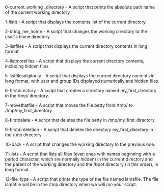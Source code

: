 0-current_working _directory - A script that prints the absolute path name of the current working directory

1-listit - A script that displays the contents list of the current directory

2-bring_me_home - A script that changes the working directory to the user's home directory

3-listfiles - A script that displays the current directory contents in long format

4-listmorefiles - A script that displays the current directory contents, including hidden files.

5-listfilesdigitonly - A script that displays the current directory contents in long format, with user and group IDs displayed numerically and hidden files.

6-firstdirectory - A script that creates a directory named my_first_directory in the /tmp/ directory.

7-movethatfile - A script that moves the file betty from /tmp/ to /tmp/my_first_directory

8-firstdelete - A script that deletes the file betty in /tmp/my_first_directory

9-firstdirdeletion - A script that deletes the directory my_first_directory in the /tmp directory.

10-back - A script that changes the working directory to the previous one.

11-lists - A script that lists all files (even ones with names beginning with a period character, which are normally hidden) in the current directory and the parent of the working directory and the /boot directory (in this order), in long format.

12-file_type - A script that prints the type of the file named iamafile. The file iamafile will be in the /tmp directory when we will run your script.
